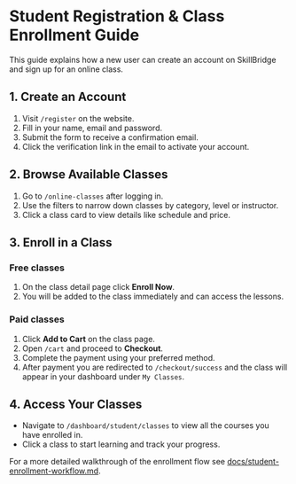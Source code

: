 # Student Registration & Class Enrollment Guide

This guide explains how a new user can create an account on SkillBridge and sign up for an online class.

## 1. Create an Account
1. Visit `/register` on the website.
2. Fill in your name, email and password.
3. Submit the form to receive a confirmation email.
4. Click the verification link in the email to activate your account.

## 2. Browse Available Classes
1. Go to `/online-classes` after logging in.
2. Use the filters to narrow down classes by category, level or instructor.
3. Click a class card to view details like schedule and price.

## 3. Enroll in a Class
### Free classes
1. On the class detail page click **Enroll Now**.
2. You will be added to the class immediately and can access the lessons.

### Paid classes
1. Click **Add to Cart** on the class page.
2. Open `/cart` and proceed to **Checkout**.
3. Complete the payment using your preferred method.
4. After payment you are redirected to `/checkout/success` and the class will appear in your dashboard under `My Classes`.

## 4. Access Your Classes
- Navigate to `/dashboard/student/classes` to view all the courses you have enrolled in.
- Click a class to start learning and track your progress.

For a more detailed walkthrough of the enrollment flow see [docs/student-enrollment-workflow.md](student-enrollment-workflow.md).
